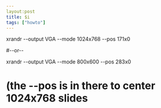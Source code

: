 ```yaml
---
layout:post
title: $i
tags: ["howto"]
---
```



xrandr --output VGA --mode 1024x768 --pos 171x0

#--or--

xrandr --output VGA --mode 800x600 --pos 283x0


# (the --pos is in there to center 1024x768 slides
